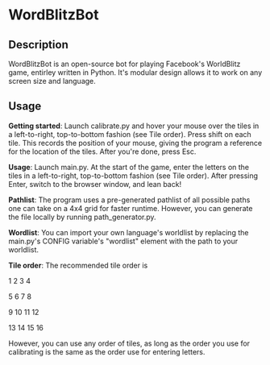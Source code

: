 # WordBlitzBot
## Description
WordBlitzBot is an open-source bot for playing Facebook's WorldBlitz game, entirley written in Python. It's modular design allows it to work on any screen size and language.
## Usage
**Getting started**: Launch calibrate.py and hover your mouse over the tiles in a left-to-right, top-to-bottom fashion (see Tile order). Press shift on each tile. This records the position of your mouse, giving the program a reference for the location of the tiles. After you're done, press Esc.

**Usage**: Launch main.py. At the start of the game, enter the letters on the tiles in a left-to-right, top-to-bottom fashion (see Tile order). After pressing Enter, switch to the browser window, and lean back!

**Pathlist**: The program uses a pre-generated pathlist of all possible paths one can take on a 4x4 grid for faster runtime. However, you can generate the file locally by running path_generator.py.

**Wordlist**: You can import your own language's worldlist by replacing the main.py's CONFIG variable's "wordlist" element with the path to your worldlist.

**Tile order**: The recommended tile order is

1 2 3 4

5 6 7 8

9 10 11 12

13 14 15 16

However, you can use any order of tiles, as long as the order you use for calibrating is the same as the order use for entering letters.
